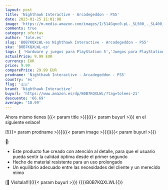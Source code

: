 ```yaml
---
layout: post
title: 'Nighthawk Interactive - Arcadegeddon - PS5'
date: 2023-01-25 11:01:08
image: 'https://m.media-amazon.com/images/I/514Gqnc0-pL._SL500_._SL400_.jpg'
comments: true
category: ofertas
author: 'tole.es'
slug: 'B0B7KQXLWL-es Nighthawk Interactive - Arcadegeddon - PS5'
sku: 'B0B7KQXLWL-es'
tags: [ 'Hardware y juegos para PlayStation 5','Juegos para PlayStation 5','Videojuegos','nighthawk interactive','ps5','🇪🇸', ]
actualPrice: 9.99 EUR
currency: EUR
price: 9.99
comparePrice: 29.99 EUR
prodname: 'Nighthawk Interactive - Arcadegeddon - PS5'
country: 'es'
flag: '🇪🇸'
brand: 'Nighthawk Interactive'
buyurl: 'https://www.amazon.es/dp/B0B7KQXLWL/?tag=tolees-21'
descuento: '66.69'
average: '18.99'
---
```


Ahora mismo tienes [{{< param title >}}]({{< param buyurl >}}) en el siguiente enlace!

[![{{< param prodname >}}]({{< param image >}})]({{< param buyurl >}})

🔎:

- Este producto fue creado con atención al detalle, para que el usuario pueda sentir la calidad óptima desde el primer segundo
- Hecho de material resistente para un uso prolongado
- Un equilibrio adecuado entre las necesidades del cliente y un merecido mimo

[🛒 Visítala!!!]({{< param buyurl >}})
{{<world>}}B0B7KQXLWL{{</world>}}
